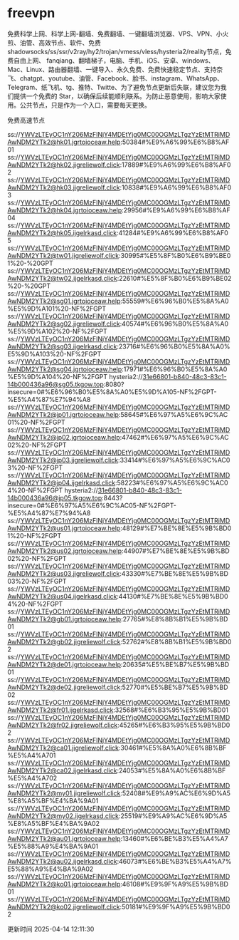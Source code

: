 # freevpn

免费科学上网、科学上网-翻墙、免费翻墙、一键翻墙浏览器、VPS、VPN、小火煎、油管、高效节点、软件、免费shadowsocks/ss/ssr/v2ray/hy2/trojan/vmess/vless/hysteria2/reality节点，免费自由上网、 fanqiang、翻墙梯子，电脑、手机、iOS、安卓、windows、Mac、Linux、路由器翻墙、一键导入、永久免费、免费快速稳定节点、支持奈飞、chatgpt、youtube、油管、Facebook、脸书、instagram、WhatsApp、Telegram、纸飞机、tg、推特、Twitte、为了避免节点更新后失联，建议您为我们提供一个免费的 Star，以确保后续能顺利联系。为防止恶意使用，影响大家使用。公共节点，只是作为一个入口，需要每天更换。

免费高速节点

ss://YWVzLTEyOC1nY206MzFlNjY4MDEtYjg0MC00OGMzLTgzYzEtMTRiMDAwNDM2YTk2@hk01.jgrtoioceaw.help:50384#%E9%A6%99%E6%B8%AF01
ss://YWVzLTEyOC1nY206MzFlNjY4MDEtYjg0MC00OGMzLTgzYzEtMTRiMDAwNDM2YTk2@hk02.jigreliewolf.click:17889#%E9%A6%99%E6%B8%AF02
ss://YWVzLTEyOC1nY206MzFlNjY4MDEtYjg0MC00OGMzLTgzYzEtMTRiMDAwNDM2YTk2@hk03.jigreliewolf.click:10838#%E9%A6%99%E6%B8%AF03
ss://YWVzLTEyOC1nY206MzFlNjY4MDEtYjg0MC00OGMzLTgzYzEtMTRiMDAwNDM2YTk2@hk04.jgrtoioceaw.help:29956#%E9%A6%99%E6%B8%AF04
ss://YWVzLTEyOC1nY206MzFlNjY4MDEtYjg0MC00OGMzLTgzYzEtMTRiMDAwNDM2YTk2@hk05.ijgelrkasd.click:41284#%E9%A6%99%E6%B8%AF05
ss://YWVzLTEyOC1nY206MzFlNjY4MDEtYjg0MC00OGMzLTgzYzEtMTRiMDAwNDM2YTk2@tw01.jigreliewolf.click:30995#%E5%8F%B0%E6%B9%BE01%20-%20GPT
ss://YWVzLTEyOC1nY206MzFlNjY4MDEtYjg0MC00OGMzLTgzYzEtMTRiMDAwNDM2YTk2@tw02.ijgelrkasd.click:22610#%E5%8F%B0%E6%B9%BE02%20-%20GPT
ss://YWVzLTEyOC1nY206MzFlNjY4MDEtYjg0MC00OGMzLTgzYzEtMTRiMDAwNDM2YTk2@sg01.jgrtoioceaw.help:55559#%E6%96%B0%E5%8A%A0%E5%9D%A101%20-NF%2FGPT
ss://YWVzLTEyOC1nY206MzFlNjY4MDEtYjg0MC00OGMzLTgzYzEtMTRiMDAwNDM2YTk2@sg02.jigreliewolf.click:40574#%E6%96%B0%E5%8A%A0%E5%9D%A102%20-NF%2FGPT
ss://YWVzLTEyOC1nY206MzFlNjY4MDEtYjg0MC00OGMzLTgzYzEtMTRiMDAwNDM2YTk2@sg03.ijgelrkasd.click:23716#%E6%96%B0%E5%8A%A0%E5%9D%A103%20-NF%2FGPT
ss://YWVzLTEyOC1nY206MzFlNjY4MDEtYjg0MC00OGMzLTgzYzEtMTRiMDAwNDM2YTk2@sg04.jgrtoioceaw.help:17971#%E6%96%B0%E5%8A%A0%E5%9D%A104%20-NF%2FGPT
hysteria2://31e66801-b840-48c3-83c1-14b000436a96@sg05.tkgow.top:8080?insecure=0#%E6%96%B0%E5%8A%A0%E5%9D%A105-NF%2FGPT-%E5%A4%87%E7%94%A8
ss://YWVzLTEyOC1nY206MzFlNjY4MDEtYjg0MC00OGMzLTgzYzEtMTRiMDAwNDM2YTk2@jp01.jgrtoioceaw.help:58645#%E6%97%A5%E6%9C%AC01%20-NF%2FGPT
ss://YWVzLTEyOC1nY206MzFlNjY4MDEtYjg0MC00OGMzLTgzYzEtMTRiMDAwNDM2YTk2@jp02.jgrtoioceaw.help:47462#%E6%97%A5%E6%9C%AC02%20-NF%2FGPT
ss://YWVzLTEyOC1nY206MzFlNjY4MDEtYjg0MC00OGMzLTgzYzEtMTRiMDAwNDM2YTk2@jp03.jigreliewolf.click:33414#%E6%97%A5%E6%9C%AC03%20-NF%2FGPT
ss://YWVzLTEyOC1nY206MzFlNjY4MDEtYjg0MC00OGMzLTgzYzEtMTRiMDAwNDM2YTk2@jp04.ijgelrkasd.click:58223#%E6%97%A5%E6%9C%AC04%20-NF%2FGPT
hysteria2://31e66801-b840-48c3-83c1-14b000436a96@jp05.tkgow.top:8443?insecure=0#%E6%97%A5%E6%9C%AC05-NF%2FGPT-%E5%A4%87%E7%94%A8
ss://YWVzLTEyOC1nY206MzFlNjY4MDEtYjg0MC00OGMzLTgzYzEtMTRiMDAwNDM2YTk2@us01.jgrtoioceaw.help:48129#%E7%BE%8E%E5%9B%BD01%20-NF%2FGPT
ss://YWVzLTEyOC1nY206MzFlNjY4MDEtYjg0MC00OGMzLTgzYzEtMTRiMDAwNDM2YTk2@us02.jgrtoioceaw.help:44907#%E7%BE%8E%E5%9B%BD02%20-NF%2FGPT
ss://YWVzLTEyOC1nY206MzFlNjY4MDEtYjg0MC00OGMzLTgzYzEtMTRiMDAwNDM2YTk2@us03.jigreliewolf.click:43330#%E7%BE%8E%E5%9B%BD03%20-NF%2FGPT
ss://YWVzLTEyOC1nY206MzFlNjY4MDEtYjg0MC00OGMzLTgzYzEtMTRiMDAwNDM2YTk2@us04.ijgelrkasd.click:44130#%E7%BE%8E%E5%9B%BD04%20-NF%2FGPT
ss://YWVzLTEyOC1nY206MzFlNjY4MDEtYjg0MC00OGMzLTgzYzEtMTRiMDAwNDM2YTk2@gb01.jgrtoioceaw.help:27765#%E8%8B%B1%E5%9B%BD01
ss://YWVzLTEyOC1nY206MzFlNjY4MDEtYjg0MC00OGMzLTgzYzEtMTRiMDAwNDM2YTk2@gb02.jigreliewolf.click:52762#%E8%8B%B1%E5%9B%BD02
ss://YWVzLTEyOC1nY206MzFlNjY4MDEtYjg0MC00OGMzLTgzYzEtMTRiMDAwNDM2YTk2@de01.jgrtoioceaw.help:20635#%E5%BE%B7%E5%9B%BD01
ss://YWVzLTEyOC1nY206MzFlNjY4MDEtYjg0MC00OGMzLTgzYzEtMTRiMDAwNDM2YTk2@de02.jigreliewolf.click:52770#%E5%BE%B7%E5%9B%BD02
ss://YWVzLTEyOC1nY206MzFlNjY4MDEtYjg0MC00OGMzLTgzYzEtMTRiMDAwNDM2YTk2@fr01.ijgelrkasd.click:32568#%E6%B3%95%E5%9B%BD01
ss://YWVzLTEyOC1nY206MzFlNjY4MDEtYjg0MC00OGMzLTgzYzEtMTRiMDAwNDM2YTk2@fr02.jigreliewolf.click:45265#%E6%B3%95%E5%9B%BD02
ss://YWVzLTEyOC1nY206MzFlNjY4MDEtYjg0MC00OGMzLTgzYzEtMTRiMDAwNDM2YTk2@ca01.jigreliewolf.click:30461#%E5%8A%A0%E6%8B%BF%E5%A4%A701
ss://YWVzLTEyOC1nY206MzFlNjY4MDEtYjg0MC00OGMzLTgzYzEtMTRiMDAwNDM2YTk2@ca02.ijgelrkasd.click:24053#%E5%8A%A0%E6%8B%BF%E5%A4%A702
ss://YWVzLTEyOC1nY206MzFlNjY4MDEtYjg0MC00OGMzLTgzYzEtMTRiMDAwNDM2YTk2@my01.jigreliewolf.click:52408#%E9%A9%AC%E6%9D%A5%E8%A5%BF%E4%BA%9A01
ss://YWVzLTEyOC1nY206MzFlNjY4MDEtYjg0MC00OGMzLTgzYzEtMTRiMDAwNDM2YTk2@my02.ijgelrkasd.click:25519#%E9%A9%AC%E6%9D%A5%E8%A5%BF%E4%BA%9A02
ss://YWVzLTEyOC1nY206MzFlNjY4MDEtYjg0MC00OGMzLTgzYzEtMTRiMDAwNDM2YTk2@au01.jgrtoioceaw.help:13460#%E6%BE%B3%E5%A4%A7%E5%88%A9%E4%BA%9A01
ss://YWVzLTEyOC1nY206MzFlNjY4MDEtYjg0MC00OGMzLTgzYzEtMTRiMDAwNDM2YTk2@au02.ijgelrkasd.click:46073#%E6%BE%B3%E5%A4%A7%E5%88%A9%E4%BA%9A02
ss://YWVzLTEyOC1nY206MzFlNjY4MDEtYjg0MC00OGMzLTgzYzEtMTRiMDAwNDM2YTk2@ko01.jgrtoioceaw.help:46108#%E9%9F%A9%E5%9B%BD01
ss://YWVzLTEyOC1nY206MzFlNjY4MDEtYjg0MC00OGMzLTgzYzEtMTRiMDAwNDM2YTk2@ko02.jigreliewolf.click:50181#%E9%9F%A9%E5%9B%BD02


更新时间 2025-04-14 12:11:30
